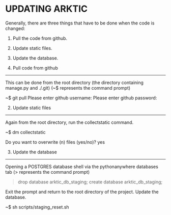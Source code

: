 UPDATING ARKTIC
===============

Generally, there are three things that have to be done when the code is changed:
1. Pull the code from github.
2. Update static files.
3. Update the database.



1. Pull code from github
------------------------

This can be done from the root directory (the directory containing manage.py and ./.git)
(~$ represents the command prompt)

~$ git pull
Please enter github username:
Please enter github password:



2. Update static files
----------------------

Again from the root directory, run the collectstatic command.

~$ dm collectstatic

Do you want to overwrite (n) files (yes/no)? yes



3. Update the database
----------------------

Opening a POSTGRES database shell via the pythonanywhere databases tab
(> represents the command prompt)

> drop database arktic_db_staging;
> create database arktic_db_staging;

Exit the prompt and return to the root directory of the project. Update the database.

~$ sh scripts/staging_reset.sh